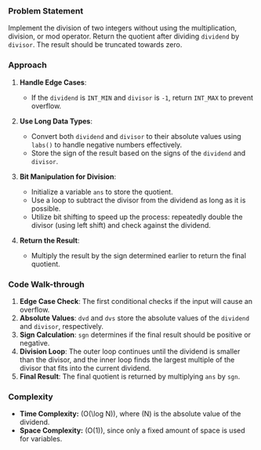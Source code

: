 ### Problem Statement
Implement the division of two integers without using the multiplication, division, or mod operator. Return the quotient after dividing `dividend` by `divisor`. The result should be truncated towards zero.

### Approach
1. **Handle Edge Cases**:
   - If the `dividend` is `INT_MIN` and `divisor` is `-1`, return `INT_MAX` to prevent overflow.

2. **Use Long Data Types**:
   - Convert both `dividend` and `divisor` to their absolute values using `labs()` to handle negative numbers effectively.
   - Store the sign of the result based on the signs of the `dividend` and `divisor`.

3. **Bit Manipulation for Division**:
   - Initialize a variable `ans` to store the quotient.
   - Use a loop to subtract the divisor from the dividend as long as it is possible.
   - Utilize bit shifting to speed up the process: repeatedly double the divisor (using left shift) and check against the dividend.

4. **Return the Result**:
   - Multiply the result by the sign determined earlier to return the final quotient.

### Code Walk-through
1. **Edge Case Check**: The first conditional checks if the input will cause an overflow.
2. **Absolute Values**: `dvd` and `dvs` store the absolute values of the `dividend` and `divisor`, respectively.
3. **Sign Calculation**: `sgn` determines if the final result should be positive or negative.
4. **Division Loop**: The outer loop continues until the dividend is smaller than the divisor, and the inner loop finds the largest multiple of the divisor that fits into the current dividend.
5. **Final Result**: The final quotient is returned by multiplying `ans` by `sgn`.

### Complexity
- **Time Complexity:** \(O(\log N)\), where \(N\) is the absolute value of the dividend.
- **Space Complexity:** \(O(1)\), since only a fixed amount of space is used for variables.
